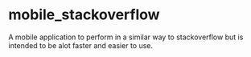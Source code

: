 mobile_stackoverflow
====================

A mobile application to perform in a similar way to stackoverflow but is intended to be alot faster and easier to use. 
